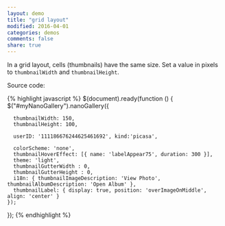 ```yaml
---
layout: demo
title: "grid layout"
modified: 2016-04-01
categories: demos
comments: false
share: true
---
```


In a grid layout, cells (thumbnails) have the same size. Set a value in pixels to ```thumbnailWidth``` and ```thumbnailHeight```.

Source code:  

{% highlight javascript %}
  $(document).ready(function () {
    $("#myNanoGallery").nanoGallery({
      
      thumbnailWidth: 150,
      thumbnailHeight: 100,
      
      userID: '111186676244625461692', kind:'picasa',

      colorScheme: 'none',
      thumbnailHoverEffect: [{ name: 'labelAppear75', duration: 300 }],
      theme: 'light',
      thumbnailGutterWidth : 0,
      thumbnailGutterHeight : 0,
      i18n: { thumbnailImageDescription: 'View Photo', thumbnailAlbumDescription: 'Open Album' },
      thumbnailLabel: { display: true, position: 'overImageOnMiddle', align: 'center' }
    });
  });
{% endhighlight %}

<script>
  $(document).ready(function () {

    jQuery("#myNanoGallery").css('visibility','visible').nanoGallery({
      //userID:'34858669@N00',kind:'flickr',
      //blackList:'doors|kampuchea|vietnam|thailand|laos|yunnan',
      
      kind: 'picasa',
      userID:'111186676244625461692',
      blackList:'profil|scrapbook|Forhomepage',
      
      thumbnailWidth: 150,
      thumbnailHeight: 100,
      thumbnailHoverEffect: [{ name: 'labelAppear75', duration: 300 }],
    
      viewerDisplayLogo:true,
      photoSorting:'random',
      albumSorting:'random',
      imageTransition : 'slide',
      galleryToolbarWidthAligned:false,
      thumbnailLabel:{display:false,align:'center', position:'overImageOnMiddle'},
      thumbnailL1Label:{display:true,align:'center', position:'overImageOnMiddle'},
      touchAnimationL1: true,
      touchAnimation:false,
      i18n:{
        thumbnailImageDescription:'view photo', thumbnailImageDescription_FR:'afficher photo',
        thumbnailAlbumDescription:'open gallery', thumbnailAlbumDescription_FR:'ouvrir galerie'
      },
      viewerToolbar: { standard:'minimizeButton,pageCounter,playPauseButton,linkOriginalButton,label', autoMinimize:5000 },
      galleryFullpageButton:true,
      supportIE8: false,
      paginationDots: true,
      locationHash:true,
      breadcrumbAutoHideTopLevel:true
    });

  });  
</script>
